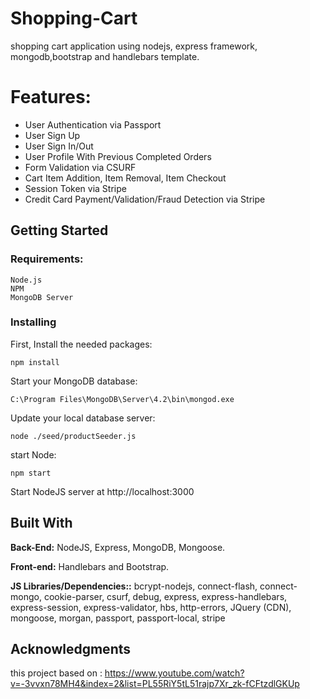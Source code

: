 # Shopping-Cart
shopping cart application using nodejs, express framework, mongodb,bootstrap and handlebars template.

# Features:
* User Authentication via Passport
* User Sign Up
* User Sign In/Out
* User Profile With Previous Completed Orders
* Form Validation via CSURF
* Cart Item Addition, Item Removal, Item Checkout
* Session Token via Stripe
* Credit Card Payment/Validation/Fraud Detection via Stripe

## Getting Started
### Requirements:
```
Node.js
NPM
MongoDB Server
```
### Installing

First, Install the needed packages:
```
npm install
```
Start your MongoDB database:
```
C:\Program Files\MongoDB\Server\4.2\bin\mongod.exe
```
Update your local database server:
```
node ./seed/productSeeder.js
```
start Node:
```
npm start
```
Start NodeJS server at http://localhost:3000


## Built With
**Back-End:** NodeJS, Express, MongoDB, Mongoose.

**Front-end:** Handlebars and Bootstrap.

**JS Libraries/Dependencies::**
bcrypt-nodejs, connect-flash, connect-mongo, cookie-parser, csurf, debug, express, express-handlebars, express-session,
express-validator, hbs, http-errors, JQuery (CDN), mongoose, morgan, passport, passport-local, stripe

## Acknowledgments

this project based on : https://www.youtube.com/watch?v=-3vvxn78MH4&index=2&list=PL55RiY5tL51rajp7Xr_zk-fCFtzdlGKUp
